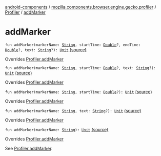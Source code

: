 [android-components](../../index.md) / [mozilla.components.browser.engine.gecko.profiler](../index.md) / [Profiler](index.md) / [addMarker](./add-marker.md)

# addMarker

`fun addMarker(markerName: `[`String`](https://kotlinlang.org/api/latest/jvm/stdlib/kotlin/-string/index.html)`, startTime: `[`Double`](https://kotlinlang.org/api/latest/jvm/stdlib/kotlin/-double/index.html)`?, endTime: `[`Double`](https://kotlinlang.org/api/latest/jvm/stdlib/kotlin/-double/index.html)`?, text: `[`String`](https://kotlinlang.org/api/latest/jvm/stdlib/kotlin/-string/index.html)`?): `[`Unit`](https://kotlinlang.org/api/latest/jvm/stdlib/kotlin/-unit/index.html) [(source)](https://github.com/mozilla-mobile/android-components/blob/master/components/browser/engine-gecko-beta/src/main/java/mozilla/components/browser/engine/gecko/profiler/Profiler.kt#L35)

Overrides [Profiler.addMarker](../../mozilla.components.concept.engine.profiler/-profiler/add-marker.md)


`fun addMarker(markerName: `[`String`](https://kotlinlang.org/api/latest/jvm/stdlib/kotlin/-string/index.html)`, startTime: `[`Double`](https://kotlinlang.org/api/latest/jvm/stdlib/kotlin/-double/index.html)`?, text: `[`String`](https://kotlinlang.org/api/latest/jvm/stdlib/kotlin/-string/index.html)`?): `[`Unit`](https://kotlinlang.org/api/latest/jvm/stdlib/kotlin/-unit/index.html) [(source)](https://github.com/mozilla-mobile/android-components/blob/master/components/browser/engine-gecko-beta/src/main/java/mozilla/components/browser/engine/gecko/profiler/Profiler.kt#L42)

Overrides [Profiler.addMarker](../../mozilla.components.concept.engine.profiler/-profiler/add-marker.md)


`fun addMarker(markerName: `[`String`](https://kotlinlang.org/api/latest/jvm/stdlib/kotlin/-string/index.html)`, startTime: `[`Double`](https://kotlinlang.org/api/latest/jvm/stdlib/kotlin/-double/index.html)`?): `[`Unit`](https://kotlinlang.org/api/latest/jvm/stdlib/kotlin/-unit/index.html) [(source)](https://github.com/mozilla-mobile/android-components/blob/master/components/browser/engine-gecko-beta/src/main/java/mozilla/components/browser/engine/gecko/profiler/Profiler.kt#L49)

Overrides [Profiler.addMarker](../../mozilla.components.concept.engine.profiler/-profiler/add-marker.md)


`fun addMarker(markerName: `[`String`](https://kotlinlang.org/api/latest/jvm/stdlib/kotlin/-string/index.html)`, text: `[`String`](https://kotlinlang.org/api/latest/jvm/stdlib/kotlin/-string/index.html)`?): `[`Unit`](https://kotlinlang.org/api/latest/jvm/stdlib/kotlin/-unit/index.html) [(source)](https://github.com/mozilla-mobile/android-components/blob/master/components/browser/engine-gecko-beta/src/main/java/mozilla/components/browser/engine/gecko/profiler/Profiler.kt#L56)

Overrides [Profiler.addMarker](../../mozilla.components.concept.engine.profiler/-profiler/add-marker.md)


`fun addMarker(markerName: `[`String`](https://kotlinlang.org/api/latest/jvm/stdlib/kotlin/-string/index.html)`): `[`Unit`](https://kotlinlang.org/api/latest/jvm/stdlib/kotlin/-unit/index.html) [(source)](https://github.com/mozilla-mobile/android-components/blob/master/components/browser/engine-gecko-beta/src/main/java/mozilla/components/browser/engine/gecko/profiler/Profiler.kt#L63)

Overrides [Profiler.addMarker](../../mozilla.components.concept.engine.profiler/-profiler/add-marker.md)

See [Profiler.addMarker](../../mozilla.components.concept.engine.profiler/-profiler/add-marker.md).

